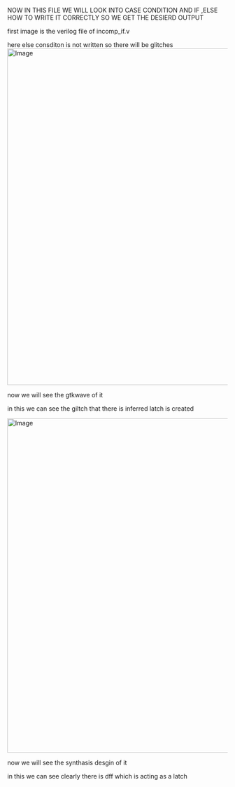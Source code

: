 NOW  IN THIS FILE WE WILL LOOK INTO CASE CONDITION AND IF ,ELSE  HOW TO WRITE IT CORRECTLY SO WE GET THE DESIERD OUTPUT 



first image is the verilog file of incomp_if.v

here else consditon is not written so there will be glitches 
<img width="819" height="767" alt="Image" src="https://github.com/user-attachments/assets/2d27cba1-c130-47f9-9ef3-f39f80446fd5" />

now we will see the gtkwave of it 

in this we can see the giltch that there is inferred latch is created 

<img width="814" height="762" alt="Image" src="https://github.com/user-attachments/assets/4fc54b77-4578-4d63-82d5-12a449263e11" />


now we will see the synthasis desgin of it 

in this we can see clearly there is dff which is acting as a latch 




